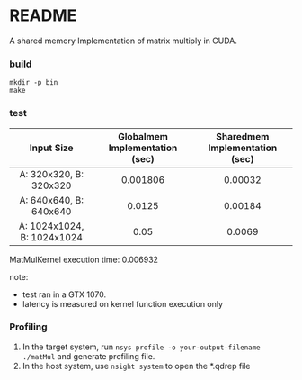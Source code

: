 # README

A shared memory Implementation of matrix multiply in CUDA.

### build 

```
mkdir -p bin
make
```

### test

| Input Size      | Globalmem Implementation (sec) | Sharedmem Implementation (sec) |
| :---:        |    :----:  |    :----:  |
| A: 320x320, B:  320x320               | 0.001806 |0.00032 |
| A: 640x640, B:  640x640               | 0.0125 |0.00184 |
| A: 1024x1024, B:  1024x1024             | 0.05 |0.0069 |

MatMulKernel execution time: 0.006932


note: 

- test ran in a GTX 1070.
- latency is measured on kernel function execution only


### Profiling

1. In the target system, run `nsys profile -o your-output-filename ./matMul` and generate profiling file.
2. In the host system, use `nsight system` to open the *.qdrep file
